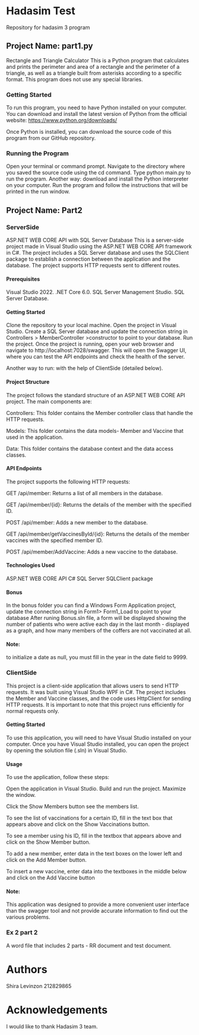 # Hadasim Test
Repository for hadasim 3 program
## Project Name: part1.py
Rectangle and Triangle Calculator
This is a Python program that calculates and prints the perimeter and area of a rectangle and the perimeter of a triangle, as well as a triangle built from asterisks according to a specific format. This program does not use any special libraries.

### Getting Started
To run this program, you need to have Python installed on your computer. You can download and install the latest version of Python from the official website: https://www.python.org/downloads/

Once Python is installed, you can download the source code of this program from our GitHub repository.

### Running the Program
Open your terminal or command prompt. Navigate to the directory where you saved the source code using the cd command. Type python main.py to run the program.
Another way: download and install the Python interpreter on your computer.
Run the program and follow the instructions that will be printed in the run window.

## Project Name: Part2

### ServerSide 
ASP.NET WEB CORE API with SQL Server Database
This is a server-side project made in Visual Studio using the ASP.NET WEB CORE API framework in C#. The project includes a SQL Server database and uses the SQLClient package to establish a connection between the application and the database. The project supports HTTP requests sent to different routes.

#### Prerequisites
Visual Studio 2022.
.NET Core 6.0.
SQL Server Management Studio.
SQL Server Database.
#### Getting Started
Clone the repository to your local machine.
Open the project in Visual Studio.
Create a SQL Server database and update the connection string in Controllers > MemberController >constructor to point to your database.
Run the project.
Once the project is running, open your web browser and navigate to http://localhost:7028/swagger. This will open the Swagger UI, where you can test the API endpoints and check the health of the server.

Another way to run: with the help of ClientSide (detailed below).

#### Project Structure
The project follows the standard structure of an ASP.NET WEB CORE API project. The main components are:

Controllers: This folder contains the Member controller class that handle the HTTP requests.

Models: This folder contains the data models- Member and Vaccine that used in the application.

Data: This folder contains the database context and the data access classes.

#### API Endpoints
The project supports the following HTTP requests:

GET /api/member: Returns a list of all members in the database.

GET /api/member/{id}: Returns the details of the member with the specified ID.

POST /api/member: Adds a new member to the database.

GET /api/member/getVaccinesById/{id}: Returns the details of the member vaccines with the specified member ID.

POST /api/member/AddVaccine: Adds a new vaccine to the database.


#### Technologies Used
ASP.NET WEB CORE API
C#
SQL Server
SQLClient package

#### Bonus
In the bonus folder you can find a Windows Form Application project, update the connection string in Form1> Form1_Load to point to your database
After runing Bonus.sln file, a form will be displayed showing the number of patients who were active each day in the last month - displayed as a graph, and how many members of the coffers are not vaccinated at all.

#### Note:
to initialize a date as null, you must fill in the year in the date field to 9999.

### ClientSide
This project is a client-side application that allows users to send HTTP requests. It was built using Visual Studio WPF in C#. The project includes the Member and Vaccine classes, and the code uses HttpClient for sending HTTP requests. It is important to note that this project runs efficiently for normal requests only.

#### Getting Started
To use this application, you will need to have Visual Studio installed on your computer. Once you have Visual Studio installed, you can open the project by opening the solution file (.sln) in Visual Studio.

#### Usage
To use the application, follow these steps:

Open the application in Visual Studio.
Build and run the project.
Maximize the window.

Click the Show Members button see the members list.

To see the list of vaccinations for a certain ID, fill in the text box that appears above and click on the Show Vaccinations button.

To see a member using his ID, fill in the textbox that appears above and click on the Show Member button.

To add a new member, enter data in the text boxes on the lower left and click on the Add Member button.

To insert a new vaccine, enter data into the textboxes in the middle below and click on the Add Vaccine button

#### Note: 
This application was designed to provide a more convenient user interface than the swagger tool and not provide accurate information to find out the various problems.

### Ex 2 part 2
A word file that includes 2 parts - RR document and test document.




# Authors
Shira Levinzon 212829865
# Acknowledgements
I would like to thank Hadasim 3 team.

